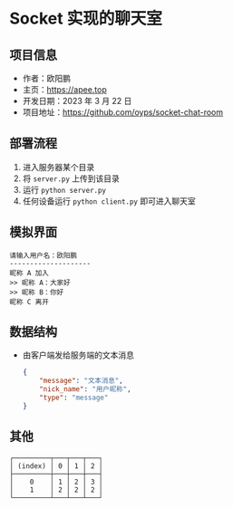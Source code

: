 # Socket 实现的聊天室

## 项目信息

- 作者：欧阳鹏
- 主页：https://apee.top
- 开发日期：2023 年 3 月 22 日
- 项目地址：https://github.com/oyps/socket-chat-room

## 部署流程

1. 进入服务器某个目录
2. 将 `server.py` 上传到该目录
3. 运行 `python server.py`
4. 任何设备运行 `python client.py` 即可进入聊天室

## 模拟界面

```
请输入用户名：欧阳鹏
--------------------
昵称 A 加入
>> 昵称 A：大家好
>> 昵称 B：你好
昵称 C 离开
```

## 数据结构

- 由客户端发给服务端的文本消息
    ```json
    {
        "message": "文本消息",
        "nick_name": "用户昵称",
        "type": "message"
    }
    ```

## 其他

```
┌─────────┬───┬───┬───┐
│ (index) │ 0 │ 1 │ 2 │
├─────────┼───┼───┼───┤
│    0    │ 1 │ 2 │ 3 │
│    1    │ 2 │ 2 │ 2 │
└─────────┴───┴───┴───┘
```